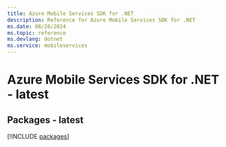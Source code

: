 ```yaml
---
title: Azure Mobile Services SDK for .NET
description: Reference for Azure Mobile Services SDK for .NET
ms.date: 08/28/2024
ms.topic: reference
ms.devlang: dotnet
ms.service: mobileservices
---
```

# Azure Mobile Services SDK for .NET - latest
## Packages - latest
[!INCLUDE [packages](mobile-services-index.md)]